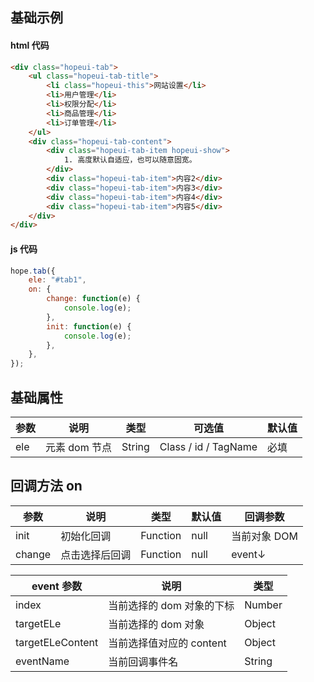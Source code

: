 ## 基础示例

#### html 代码

```html
<div class="hopeui-tab">
    <ul class="hopeui-tab-title">
        <li class="hopeui-this">网站设置</li>
        <li>用户管理</li>
        <li>权限分配</li>
        <li>商品管理</li>
        <li>订单管理</li>
    </ul>
    <div class="hopeui-tab-content">
        <div class="hopeui-tab-item hopeui-show">
            1. 高度默认自适应，也可以随意固宽。
        </div>
        <div class="hopeui-tab-item">内容2</div>
        <div class="hopeui-tab-item">内容3</div>
        <div class="hopeui-tab-item">内容4</div>
        <div class="hopeui-tab-item">内容5</div>
    </div>
</div>
```

#### js 代码

```javascript
hope.tab({
    ele: "#tab1",
    on: {
        change: function(e) {
            console.log(e);
        },
        init: function(e) {
            console.log(e);
        },
    },
});
```

## 基础属性

| 参数 | 说明          | 类型   | 可选值               | 默认值 |
| ---- | ------------- | ------ | -------------------- | ------ |
| ele  | 元素 dom 节点 | String | Class / id / TagName | 必填   |

## 回调方法 on

| 参数   | 说明           | 类型     | 默认值 | 回调参数     |
| ------ | -------------- | -------- | ------ | ------------ |
| init   | 初始化回调     | Function | null   | 当前对象 DOM |
| change | 点击选择后回调 | Function | null   | event↓       |

| event 参数       | 说明                      | 类型   |
| ---------------- | ------------------------- | ------ |
| index            | 当前选择的 dom 对象的下标 | Number |
| targetELe        | 当前选择的 dom 对象       | Object |
| targetELeContent | 当前选择值对应的 content  | Object |
| eventName        | 当前回调事件名            | String |
